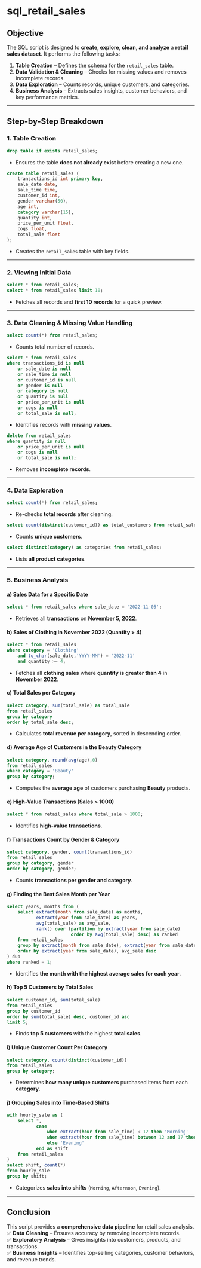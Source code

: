 # sql_retail_sales
## **Objective**  
The SQL script is designed to **create, explore, clean, and analyze** a **retail sales dataset**. It performs the following tasks:
1. **Table Creation** – Defines the schema for the `retail_sales` table.  
2. **Data Validation & Cleaning** – Checks for missing values and removes incomplete records.  
3. **Data Exploration** – Counts records, unique customers, and categories.  
4. **Business Analysis** – Extracts sales insights, customer behaviors, and key performance metrics.  

---

## **Step-by-Step Breakdown**  

### **1. Table Creation**  

```sql
drop table if exists retail_sales;
```
- Ensures the table **does not already exist** before creating a new one.  

```sql
create table retail_sales (
    transactions_id int primary key,
    sale_date date,
    sale_time time,
    customer_id int,
    gender varchar(50),
    age int,
    category varchar(15),
    quantity int,
    price_per_unit float,
    cogs float,
    total_sale float
);
```
- Creates the `retail_sales` table with key fields.  

---

### **2. Viewing Initial Data**  

```sql
select * from retail_sales;
select * from retail_sales limit 10;
```
- Fetches all records and **first 10 records** for a quick preview.  

---

### **3. Data Cleaning & Missing Value Handling**  

```sql
select count(*) from retail_sales;
```
- Counts total number of records.  

```sql
select * from retail_sales
where transactions_id is null
    or sale_date is null
    or sale_time is null
    or customer_id is null
    or gender is null
    or category is null
    or quantity is null
    or price_per_unit is null
    or cogs is null
    or total_sale is null;
```
- Identifies records with **missing values**.  

```sql
delete from retail_sales
where quantity is null
    or price_per_unit is null
    or cogs is null
    or total_sale is null;
```
- Removes **incomplete records**.  

---

### **4. Data Exploration**  

```sql
select count(*) from retail_sales;
```
- Re-checks **total records** after cleaning.  

```sql
select count(distinct(customer_id)) as total_customers from retail_sales;
```
- Counts **unique customers**.  

```sql
select distinct(category) as categories from retail_sales;
```
- Lists **all product categories**.  

---

### **5. Business Analysis**  

#### **a) Sales Data for a Specific Date**  
```sql
select * from retail_sales where sale_date = '2022-11-05';
```
- Retrieves all **transactions** on **November 5, 2022**.  

#### **b) Sales of Clothing in November 2022 (Quantity > 4)**  
```sql
select * from retail_sales
where category = 'Clothing'
    and to_char(sale_date,'YYYY-MM') = '2022-11'
    and quantity >= 4;
```
- Fetches all **clothing sales** where **quantity is greater than 4** in **November 2022**.  

#### **c) Total Sales per Category**  
```sql
select category, sum(total_sale) as total_sale
from retail_sales
group by category
order by total_sale desc;
```
- Calculates **total revenue per category**, sorted in descending order.  

#### **d) Average Age of Customers in the Beauty Category**  
```sql
select category, round(avg(age),0)
from retail_sales
where category = 'Beauty'
group by category;
```
- Computes the **average age** of customers purchasing **Beauty** products.  

#### **e) High-Value Transactions (Sales > 1000)**  
```sql
select * from retail_sales where total_sale > 1000;
```
- Identifies **high-value transactions**.  

#### **f) Transactions Count by Gender & Category**  
```sql
select category, gender, count(transactions_id)
from retail_sales
group by category, gender
order by category, gender;
```
- Counts **transactions per gender and category**.  

#### **g) Finding the Best Sales Month per Year**  
```sql
select years, months from (
    select extract(month from sale_date) as months,
           extract(year from sale_date) as years,
           avg(total_sale) as avg_sale,
           rank() over (partition by extract(year from sale_date)
                        order by avg(total_sale) desc) as ranked
    from retail_sales
    group by extract(month from sale_date), extract(year from sale_date)
    order by extract(year from sale_date), avg_sale desc
) dup
where ranked = 1;
```
- Identifies **the month with the highest average sales for each year**.  

#### **h) Top 5 Customers by Total Sales**  
```sql
select customer_id, sum(total_sale)
from retail_sales
group by customer_id
order by sum(total_sale) desc, customer_id asc
limit 5;
```
- Finds **top 5 customers** with the highest **total sales**.  

#### **i) Unique Customer Count Per Category**  
```sql
select category, count(distinct(customer_id))
from retail_sales
group by category;
```
- Determines **how many unique customers** purchased items from each **category**.  

#### **j) Grouping Sales into Time-Based Shifts**  
```sql
with hourly_sale as (
    select *,
           case
               when extract(hour from sale_time) < 12 then 'Morning'
               when extract(hour from sale_time) between 12 and 17 then 'Afternoon'
               else 'Evening'
           end as shift
    from retail_sales
)
select shift, count(*)
from hourly_sale
group by shift;
```
- Categorizes **sales into shifts** (`Morning`, `Afternoon`, `Evening`).  

---

## **Conclusion**  
This script provides a **comprehensive data pipeline** for retail sales analysis.
✅ **Data Cleaning** – Ensures accuracy by removing incomplete records.  
✅ **Exploratory Analysis** – Gives insights into customers, products, and transactions.  
✅ **Business Insights** – Identifies top-selling categories, customer behaviors, and revenue trends.  



